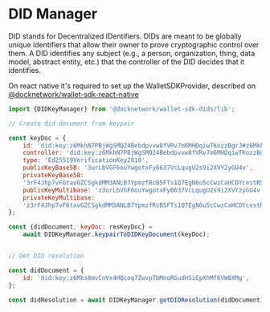 
# DID Manager

DID stands for Decentralized IDentifiers. DIDs are meant to be globally unique identifiers that allow their owner to prove cryptographic control over them. A DID identifies any subject (e.g., a person, organization, thing, data model, abstract entity, etc.) that the controller of the DID decides that it identifies.

On react native it's required to set up the WalletSDKProvider, described on [@docknetwork/wallet-sdk-react-native](https://www.npmjs.com/package/@docknetwork/wallet-sdk-react-native)

```js
import {DIDKeyManager} from '@docknetwork/wallet-sdk-dids/lib';

// Create did document from keypair

const keyDoc = {
    id: 'did:key:z6MkhN7PBjWgSMQ24Bebdpvvw8fVRv7m6MHDqiwTKozzBgrJ#z6MkhN7PBjWgSMQ24Bebdpvvw8fVRv7m6MHDqiwTKozzBgrJ',
    controller: 'did:key:z6MkhN7PBjWgSMQ24Bebdpvvw8fVRv7m6MHDqiwTKozzBgrJ',
    type: 'Ed25519VerificationKey2018',
    publicKeyBase58: '3urLbVGF6ouYwgotxFy6637VcLqugU2s9i2XVY2yGU4v',
    privateKeyBase58:
    '3rF4Jhp7vF6tavGZCSgkdMM3ANLB7YpmzfRcB5FTs1Q7EgN6u5cCwzCaHCDYcestRSEHzjF82TvJUaj3mdqcbGnS',
    publicKeyMultibase: 'z3urLbVGF6ouYwgotxFy6637VcLqugU2s9i2XVY2yGU4v',
    privateKeyMultibase:
    'z3rF4Jhp7vF6tavGZCSgkdMM3ANLB7YpmzfRcB5FTs1Q7EgN6u5cCwzCaHCDYcestRSEHzjF82TvJUaj3mdqcbGnS',
};

const {didDocument, keyDoc: resKeyDoc} =
    await DIDKeyManager.keypairToDIDKeyDocument(keyDoc);


// Get DID resolution

const didDocument = {
    id: 'did:key:z6Mks8mvCnVx4HQcoq7ZwvpTbMnoRGudHSiEpXhMf6VW8XMg',
};

const didResolution = await DIDKeyManager.getDIDResolution(didDocument);

```